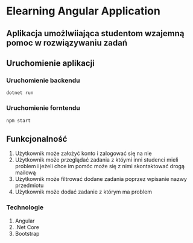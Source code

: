 # Elearning Angular Application

## Aplikacja umożlwiiająca studentom wzajemną pomoc w rozwiązywaniu zadań

## Uruchomienie aplikacji

### Uruchomienie backendu

`dotnet run`

### Uruchomienie forntendu

`npm start`

## Funkcjonalność 

1. Użytkownik może założyć konto i zalogować się na nie
2. Użytkownik może przeglądać zadania z któymi inni studenci mieli problem i jeżeli chce im pomóc może się z nimi skontaktować drogą mailową
3. Użytkownik może filtrować dodane zadania poprzez wpisanie nazwy przedmiotu
4. Użytkownik może dodać zadanie z którym ma problem 


### Technologie

1. Angular
2. .Net Core
3. Bootstrap
